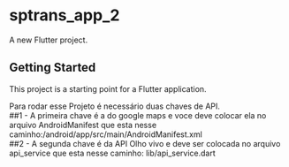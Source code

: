 # sptrans_app_2

A new Flutter project.

## Getting Started

This project is a starting point for a Flutter application.

Para rodar esse Projeto é necessário duas chaves de API. <br>
##1 - A primeira chave é a do google maps e voce deve colocar ela no arquivo AndroidManifest que esta nesse caminho:/android/app/src/main/AndroidManifest.xml <br>
##2 - A segunda chave é da API Olho vivo e deve ser colocada no arquivo api_service que esta nesse caminho: lib/api_service.dart
